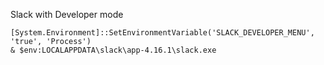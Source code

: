 Slack with Developer mode 
```
[System.Environment]::SetEnvironmentVariable('SLACK_DEVELOPER_MENU', 'true', 'Process')
& $env:LOCALAPPDATA\slack\app-4.16.1\slack.exe
```
